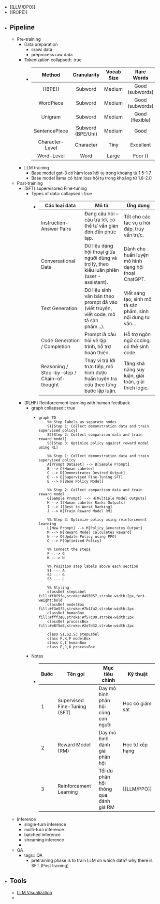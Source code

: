 - [[LLM/DPO]]
- [[ROPE]]
- ## Pipeline
	- Pre-training
		- Data preparation
			- crawl data
			- preprocess raw data
		- Tokenization
		  collapsed:: true
			- |      Method     |    Granularity    | Vocab Size |    Rare Words   | Complexity | Example Models |
			  |:---------------:|:-----------------:|:----------:|:---------------:|:----------:|:--------------:|
			  | [[BPE]]             | Subword           | Medium     | Good (subwords) | Low        | GPT, LLaMA     |
			  | WordPiece       | Subword           | Medium     | Good (subwords) | Medium     | BERT           |
			  | Unigram         | Subword           | Medium     | Good (flexible) | High       | T5, ALBERT     |
			  | SentencePiece   | Subword (BPE/Uni) | Medium     | Good            | Medium     | T5, XLNet      |
			  | Character-Level | Character         | Tiny       | Excellent       | Very Low   | Early models   |
			  | Word-Level      | Word              | Large      | Poor (<UNK>)    | Low        | word2vec       |
		- LLM training
			- Base model gpt-3 có hàm loss hội tụ trong khoảng từ 1.5-1.7
			- Base model llama có hàm loss hội tụ trong khoảng từ 1.8-2.0
	- Post-training
		- (SFT) supervisored Fine-tuning
			- Types of data:
			  collapsed:: true
				- | Các loại data            | Mô tả                                                                 | Ứng dụng                                      |
				  |--------------------------|----------------------------------------------------------------------|----------------------------------------------|
				  | Instruction-Answer Pairs | Đang câu hỏi – câu trả lời, có thể tư vấn giản đơn đến phức tạp.      | Tốt cho các tác vụ u hỏi đáp, truy vấn trực. |
				  | Conversational Data      | Dữ liệu dạng hội thoại giữa người dùng và trợ lý, theo kiểu luân phiên (user - assistant). | Dành cho huấn luyện mô hình dạng hội thoại ChatGPT. |
				  | Text Generation          | Dữ liệu sinh văn bản theo prompt đã vào (viết truyện, viết code, mô tả sản phẩm...). | Viết sáng tạo, sinh mô tả sản phẩm, sinh nội dung tư vấn... |
				  | Code Generation / Completion | Prompt là câu hỏi về lập trình, hỗ trợ hoàn thiện.                   | Hỗ trợ ngôn ngữ coding, có thể sinh code.    |
				  | Reasoning / Step-by-step / Chain-of-thought | Thay vì trả lời trực tiếp, mô hình được huấn luyện tra cứu theo từng bước lập luận. | Tăng khả năng suy luận, giải toán, giải thích logic. |
		- (RLHF) Reinforcement learning with human feedback
			- graph
			  collapsed:: true
				- ```mermaid
				  graph TD
				      %% Step labels as separate nodes
				      S1[Step 1: Collect demonstration data and train supervised policy]
				      S2[Step 2: Collect comparison data and train reward model]
				      S3[Step 3: Optimize policy against reward model using RL]
				      
				      %% Step 1: Collect demonstration data and train supervised policy
				      A[Prompt Dataset] --> B[Sample Prompt]
				      B --> C[Human Labeler]
				      C --> D[Demonstrates Desired Output]
				      D --> E[Supervised Fine-Tuning SFT]
				      E --> F[Base Policy Model]
				      
				      %% Step 2: Collect comparison data and train reward model
				      G[Sample Prompt] --> H[Multiple Model Outputs]
				      H --> I[Human Labeler Ranks Outputs]
				      I --> J[Best to Worst Ranking]
				      J --> K[Train Reward Model RM]
				      
				      %% Step 3: Optimize policy using reinforcement learning
				      L[New Prompt] --> M[Policy Generates Output]
				      M --> N[Reward Model Calculates Reward]
				      N --> O[Update Policy using PPO]
				      O --> P[Optimized Policy]
				      
				      %% Connect the steps
				      F -.-> G
				      K -.-> N
				      
				      %% Position step labels above each section
				      S1 --- A
				      S2 --- G
				      S3 --- L
				      
				      %% Styling
				      classDef stepLabel fill:#f8f9fa,stroke:#495057,stroke-width:2px,font-weight:bold
				      classDef modelBox fill:#f3e5f5,stroke:#7b1fa2,stroke-width:2px
				      classDef humanBox fill:#fff3e0,stroke:#f57c00,stroke-width:2px
				      classDef processBox fill:#e8f5e8,stroke:#2e7d32,stroke-width:2px
				      
				      class S1,S2,S3 stepLabel
				      class F,K,P modelBox
				      class C,I humanBox
				      class E,J,O processBox
				  ```
			- Notes
				- | Bước | Tên gọi                    | Mục tiêu chính                     | Kỹ thuật         |
				  |------|-----------------------------|------------------------------------|------------------|
				  | 1    | Supervised Fine-Tuning (SFT) | Day mô hình phân hội cùng con người | Học có giám sát  |
				  | 2    | Reward Model (RM)           | Day mô hình đánh giá phân hội      | Học tư xếp hạng  |
				  | 3    | Reinforcement Learning      | Tối ưu phân hội thông qua đánh giá RM | [[LLM/PPO]] |
	- Inference
		- single-turn inference
		- multi-turn inference
		- batched inference
		- streaming inference
		-
	- QA
		- tags:: QA
			- pretraining  phase is to train LLM on which data? why there is SFT (Post training)
- ## Tools
	- [LLM Visualization](https://bbycroft.net/llm)
	-